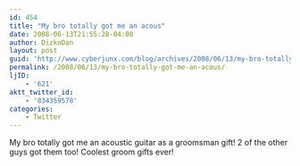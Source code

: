 ```yaml
---
id: 454
title: "My bro totally got me an acous"
date: 2008-06-13T21:55:28-04:00
author: DizkoDan
layout: post
guid: 'http://www.cyberjunx.com/blog/archives/2008/06/13/my-bro-totally-got-me-an-acous/'
permalink: /2008/06/13/my-bro-totally-got-me-an-acous/
ljID:
    - '621'
aktt_twitter_id:
    - '834359578'
categories:
    - Twitter
---
```


My bro totally got me an acoustic guitar as a groomsman gift! 2 of the other guys got them too! Coolest groom gifts ever!